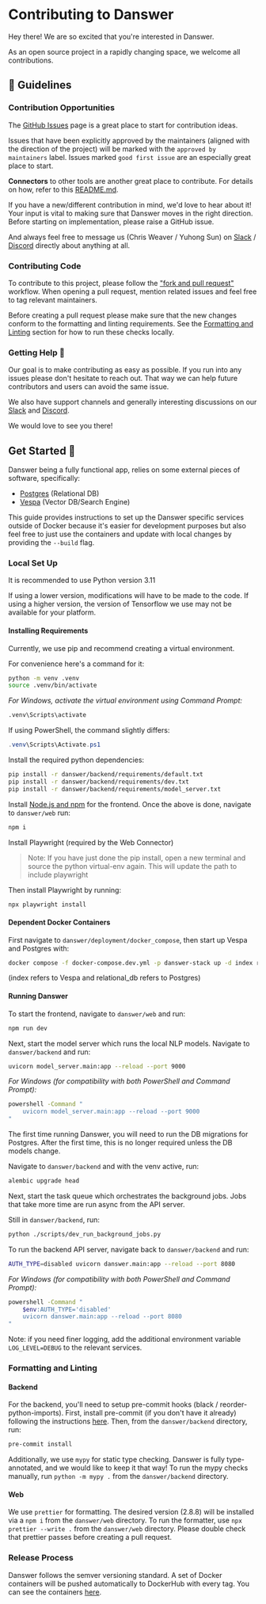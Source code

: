<!-- DANSWER_METADATA={"link": "https://github.com/danswer-ai/danswer/blob/main/CONTRIBUTING.md"} -->

# Contributing to Danswer
Hey there! We are so excited that you're interested in Danswer.

As an open source project in a rapidly changing space, we welcome all contributions.


## 💃 Guidelines
### Contribution Opportunities
The [GitHub Issues](https://github.com/danswer-ai/danswer/issues) page is a great place to start for contribution ideas.

Issues that have been explicitly approved by the maintainers (aligned with the direction of the project)
will be marked with the `approved by maintainers` label.
Issues marked `good first issue` are an especially great place to start.

**Connectors** to other tools are another great place to contribute. For details on how, refer to this
[README.md](https://github.com/danswer-ai/danswer/blob/main/backend/danswer/connectors/README.md).

If you have a new/different contribution in mind, we'd love to hear about it!
Your input is vital to making sure that Danswer moves in the right direction.
Before starting on implementation, please raise a GitHub issue.

And always feel free to message us (Chris Weaver / Yuhong Sun) on 
[Slack](https://join.slack.com/t/danswer/shared_invite/zt-2afut44lv-Rw3kSWu6_OmdAXRpCv80DQ) / 
[Discord](https://discord.gg/TDJ59cGV2X) directly about anything at all. 


### Contributing Code
To contribute to this project, please follow the
["fork and pull request"](https://docs.github.com/en/get-started/quickstart/contributing-to-projects) workflow.
When opening a pull request, mention related issues and feel free to tag relevant maintainers.

Before creating a pull request please make sure that the new changes conform to the formatting and linting requirements.
See the [Formatting and Linting](#-formatting-and-linting) section for how to run these checks locally.


### Getting Help 🙋
Our goal is to make contributing as easy as possible. If you run into any issues please don't hesitate to reach out.
That way we can help future contributors and users can avoid the same issue.

We also have support channels and generally interesting discussions on our
[Slack](https://join.slack.com/t/danswer/shared_invite/zt-2afut44lv-Rw3kSWu6_OmdAXRpCv80DQ)
and 
[Discord](https://discord.gg/TDJ59cGV2X).

We would love to see you there!


## Get Started 🚀
Danswer being a fully functional app, relies on some external pieces of software, specifically:
- [Postgres](https://www.postgresql.org/) (Relational DB)
- [Vespa](https://vespa.ai/) (Vector DB/Search Engine)

This guide provides instructions to set up the Danswer specific services outside of Docker because it's easier for
development purposes but also feel free to just use the containers and update with local changes by providing the
`--build` flag.


### Local Set Up
It is recommended to use Python version 3.11

If using a lower version, modifications will have to be made to the code.
If using a higher version, the version of Tensorflow we use may not be available for your platform.


#### Installing Requirements
Currently, we use pip and recommend creating a virtual environment.

For convenience here's a command for it:
```bash
python -m venv .venv
source .venv/bin/activate
```
_For Windows, activate the virtual environment using Command Prompt:_
```bash
.venv\Scripts\activate
```
If using PowerShell, the command slightly differs:
```powershell
.venv\Scripts\Activate.ps1
```

Install the required python dependencies:
```bash
pip install -r danswer/backend/requirements/default.txt
pip install -r danswer/backend/requirements/dev.txt
pip install -r danswer/backend/requirements/model_server.txt
```

Install [Node.js and npm](https://docs.npmjs.com/downloading-and-installing-node-js-and-npm) for the frontend.
Once the above is done, navigate to `danswer/web` run:
```bash
npm i
```

Install Playwright (required by the Web Connector)

> Note: If you have just done the pip install, open a new terminal and source the python virtual-env again.
This will update the path to include playwright

Then install Playwright by running:
```bash
npx playwright install
```


#### Dependent Docker Containers
First navigate to `danswer/deployment/docker_compose`, then start up Vespa and Postgres with:
```bash
docker compose -f docker-compose.dev.yml -p danswer-stack up -d index relational_db
```
(index refers to Vespa and relational_db refers to Postgres)

#### Running Danswer
To start the frontend, navigate to `danswer/web` and run:
```bash
npm run dev
```

Next, start the model server which runs the local NLP models.
Navigate to `danswer/backend` and run:
```bash
uvicorn model_server.main:app --reload --port 9000
```
_For Windows (for compatibility with both PowerShell and Command Prompt):_
```bash
powershell -Command "
    uvicorn model_server.main:app --reload --port 9000
"
```

The first time running Danswer, you will need to run the DB migrations for Postgres.
After the first time, this is no longer required unless the DB models change.

Navigate to `danswer/backend` and with the venv active, run:
```bash
alembic upgrade head
```

Next, start the task queue which orchestrates the background jobs.
Jobs that take more time are run async from the API server.

Still in `danswer/backend`, run:
```bash
python ./scripts/dev_run_background_jobs.py
```

To run the backend API server, navigate back to `danswer/backend` and run:
```bash
AUTH_TYPE=disabled uvicorn danswer.main:app --reload --port 8080
```
_For Windows (for compatibility with both PowerShell and Command Prompt):_
```bash
powershell -Command "
    $env:AUTH_TYPE='disabled'
    uvicorn danswer.main:app --reload --port 8080 
"
```

Note: if you need finer logging, add the additional environment variable `LOG_LEVEL=DEBUG` to the relevant services.

### Formatting and Linting
#### Backend
For the backend, you'll need to setup pre-commit hooks (black / reorder-python-imports).
First, install pre-commit (if you don't have it already) following the instructions
[here](https://pre-commit.com/#installation).
Then, from the `danswer/backend` directory, run:
```bash
pre-commit install
```

Additionally, we use `mypy` for static type checking.
Danswer is fully type-annotated, and we would like to keep it that way! 
To run the mypy checks manually, run `python -m mypy .` from the `danswer/backend` directory.


#### Web
We use `prettier` for formatting. The desired version (2.8.8) will be installed via a `npm i` from the `danswer/web` directory. 
To run the formatter, use `npx prettier --write .` from the `danswer/web` directory.
Please double check that prettier passes before creating a pull request.


### Release Process
Danswer follows the semver versioning standard.
A set of Docker containers will be pushed automatically to DockerHub with every tag.
You can see the containers [here](https://hub.docker.com/search?q=danswer%2F).
